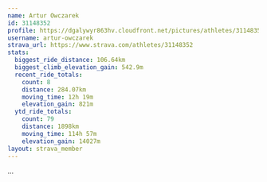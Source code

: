 ```yaml
---
name: Artur Owczarek
id: 31148352
profile: https://dgalywyr863hv.cloudfront.net/pictures/athletes/31148352/15906846/1/large.jpg
username: artur-owczarek
strava_url: https://www.strava.com/athletes/31148352
stats:
  biggest_ride_distance: 106.64km
  biggest_climb_elevation_gain: 542.9m
  recent_ride_totals:
    count: 8
    distance: 284.07km
    moving_time: 12h 19m
    elevation_gain: 821m
  ytd_ride_totals:
    count: 79
    distance: 1898km
    moving_time: 114h 57m
    elevation_gain: 14027m
layout: strava_member
--- 
```

...
